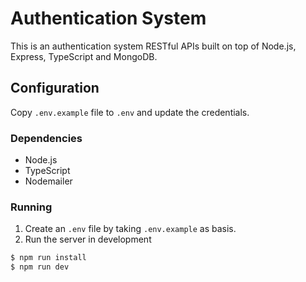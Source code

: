 # Authentication System

This is an authentication system RESTful APIs built on top of Node.js, Express, TypeScript and MongoDB.

## Configuration

Copy `.env.example` file to `.env` and update the  credentials.

### Dependencies

- Node.js
- TypeScript
- Nodemailer

### Running

1. Create an `.env` file by taking `.env.example` as basis.
2. Run the server in development

  ``` sh
  $ npm run install
  $ npm run dev
  ```